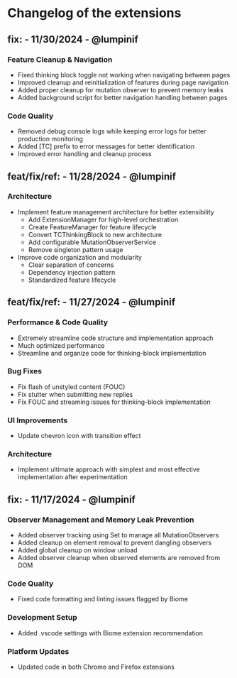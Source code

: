 <!-- markdownlint-disable MD024 -->

# Changelog of the extensions

## fix: - 11/30/2024 - @lumpinif

### Feature Cleanup & Navigation

- Fixed thinking block toggle not working when navigating between pages
- Improved cleanup and reinitialization of features during page navigation
- Added proper cleanup for mutation observer to prevent memory leaks
- Added background script for better navigation handling between pages

### Code Quality

- Removed debug console logs while keeping error logs for better production monitoring
- Added [TC] prefix to error messages for better identification
- Improved error handling and cleanup process

## feat/fix/ref: - 11/28/2024 - @lumpinif

### Architecture

- Implement feature management architecture for better extensibility
  - Add ExtensionManager for high-level orchestration
  - Create FeatureManager for feature lifecycle
  - Convert TCThinkingBlock to new architecture
  - Add configurable MutationObserverService
  - Remove singleton pattern usage
- Improve code organization and modularity
  - Clear separation of concerns
  - Dependency injection pattern
  - Standardized feature lifecycle

## feat/fix/ref: - 11/27/2024 - @lumpinif

### Performance & Code Quality

- Extremely streamline code structure and implementation approach
- Much optimized performance
- Streamline and organize code for thinking-block implementation

### Bug Fixes

- Fix flash of unstyled content (FOUC)
- Fix stutter when submitting new replies
- Fix FOUC and streaming issues for thinking-block implementation

### UI Improvements

- Update chevron icon with transition effect

### Architecture

- Implement ultimate approach with simplest and most effective implementation after experimentation

## fix: - 11/17/2024 - @lumpinif

### Observer Management and Memory Leak Prevention

- Added observer tracking using Set to manage all MutationObservers
- Added cleanup on element removal to prevent dangling observers
- Added global cleanup on window unload
- Added observer cleanup when observed elements are removed from DOM

### Code Quality

- Fixed code formatting and linting issues flagged by Biome

### Development Setup

- Added .vscode settings with Biome extension recommendation

### Platform Updates

- Updated code in both Chrome and Firefox extensions
